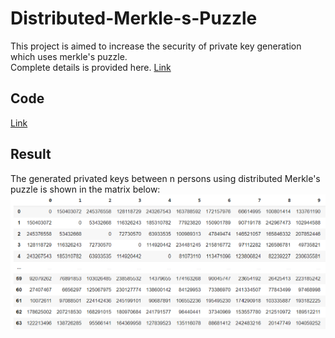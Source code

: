 # Distributed-Merkle-s-Puzzle
This project is aimed to increase the security of private key generation which uses merkle's puzzle.  
Complete details is provided here. [Link]()  
## Code
[Link](https://github.com/ChiragJindal21/Distributed-Merkle-s-Puzzle/blob/main/Code.ipynb)
## Result
The generated privated keys between n persons using distributed Merkle's puzzle is shown in the matrix below:
![alt text](https://github.com/ChiragJindal21/Distributed-Merkle-s-Puzzle/blob/main/Distributed_keys.png)

